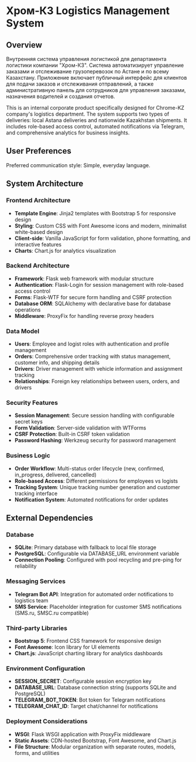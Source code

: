 # Хром-КЗ Logistics Management System

## Overview

Внутренняя система управления логистикой для департамента логистики компании "Хром-КЗ". Система автоматизирует управление заказами и отслеживание грузоперевозок по Астане и по всему Казахстану. Приложение включает публичный интерфейс для клиентов для подачи заказов и отслеживания отправлений, а также административную панель для сотрудников для управления заказами, назначения водителей и создания отчетов.

This is an internal corporate product specifically designed for Chrome-KZ company's logistics department. The system supports two types of deliveries: local Astana deliveries and nationwide Kazakhstan shipments. It includes role-based access control, automated notifications via Telegram, and comprehensive analytics for business insights.

## User Preferences

Preferred communication style: Simple, everyday language.

## System Architecture

### Frontend Architecture
- **Template Engine**: Jinja2 templates with Bootstrap 5 for responsive design
- **Styling**: Custom CSS with Font Awesome icons and modern, minimalist white-based design
- **Client-side**: Vanilla JavaScript for form validation, phone formatting, and interactive features
- **Charts**: Chart.js for analytics visualization

### Backend Architecture
- **Framework**: Flask web framework with modular structure
- **Authentication**: Flask-Login for session management with role-based access control
- **Forms**: Flask-WTF for secure form handling and CSRF protection
- **Database ORM**: SQLAlchemy with declarative base for database operations
- **Middleware**: ProxyFix for handling reverse proxy headers

### Data Model
- **Users**: Employee and logist roles with authentication and profile management
- **Orders**: Comprehensive order tracking with status management, customer info, and shipping details
- **Drivers**: Driver management with vehicle information and assignment tracking
- **Relationships**: Foreign key relationships between users, orders, and drivers

### Security Features
- **Session Management**: Secure session handling with configurable secret keys
- **Form Validation**: Server-side validation with WTForms
- **CSRF Protection**: Built-in CSRF token validation
- **Password Hashing**: Werkzeug security for password management

### Business Logic
- **Order Workflow**: Multi-status order lifecycle (new, confirmed, in_progress, delivered, cancelled)
- **Role-based Access**: Different permissions for employees vs logists
- **Tracking System**: Unique tracking number generation and customer tracking interface
- **Notification System**: Automated notifications for order updates

## External Dependencies

### Database
- **SQLite**: Primary database with fallback to local file storage
- **PostgreSQL**: Configurable via DATABASE_URL environment variable
- **Connection Pooling**: Configured with pool recycling and pre-ping for reliability

### Messaging Services
- **Telegram Bot API**: Integration for automated order notifications to logistics team
- **SMS Service**: Placeholder integration for customer SMS notifications (SMS.ru, SMSC.ru compatible)

### Third-party Libraries
- **Bootstrap 5**: Frontend CSS framework for responsive design
- **Font Awesome**: Icon library for UI elements
- **Chart.js**: JavaScript charting library for analytics dashboards

### Environment Configuration
- **SESSION_SECRET**: Configurable session encryption key
- **DATABASE_URL**: Database connection string (supports SQLite and PostgreSQL)
- **TELEGRAM_BOT_TOKEN**: Bot token for Telegram notifications
- **TELEGRAM_CHAT_ID**: Target chat/channel for notifications

### Deployment Considerations
- **WSGI**: Flask WSGI application with ProxyFix middleware
- **Static Assets**: CDN-hosted Bootstrap, Font Awesome, and Chart.js
- **File Structure**: Modular organization with separate routes, models, forms, and utilities